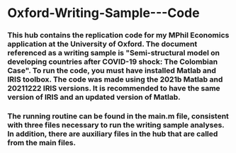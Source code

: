 # Oxford-Writing-Sample---Code

### This hub contains the replication code for my MPhil Economics application at the University of Oxford. The document referenced as a writing sample is "Semi-structural model on developing countries after COVID-19 shock: The Colombian Case". To run the code, you must have installed Matlab and IRIS toolbox. The code was made using the 2021b Matlab and 20211222 IRIS versions. It is recommended to have the same version of IRIS and an updated version of Matlab.
### The running routine can be found in the main.m file, consistent with three files necessary to run the writing sample analyses. In addition, there are auxiliary files in the hub that are called from the main files.
